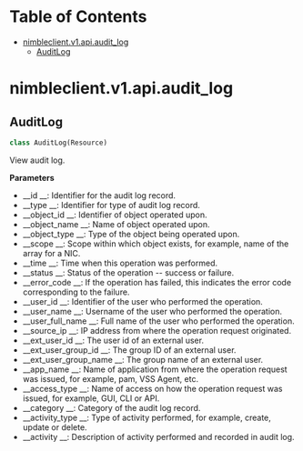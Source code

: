 # Table of Contents

* [nimbleclient.v1.api.audit\_log](#nimbleclient.v1.api.audit_log)
  * [AuditLog](#nimbleclient.v1.api.audit_log.AuditLog)

<a name="nimbleclient.v1.api.audit_log"></a>
# nimbleclient.v1.api.audit\_log

<a name="nimbleclient.v1.api.audit_log.AuditLog"></a>
## AuditLog

```python
class AuditLog(Resource)
```

View audit log.

__Parameters__

- __id                  __: Identifier for the audit log record.
- __type                __: Identifier for type of audit log record.
- __object_id           __: Identifier of object operated upon.
- __object_name         __: Name of object operated upon.
- __object_type         __: Type of the object being operated upon.
- __scope               __: Scope within which object exists, for example, name of the array for a NIC.
- __time                __: Time when this operation was performed.
- __status              __: Status of the operation -- success or failure.
- __error_code          __: If the operation has failed, this indicates the error code corresponding to the failure.
- __user_id             __: Identifier of the user who performed the operation.
- __user_name           __: Username of the user who performed the operation.
- __user_full_name      __: Full name of the user who performed the operation.
- __source_ip           __: IP address from where the operation request originated.
- __ext_user_id         __: The user id of an external user.
- __ext_user_group_id   __: The group ID of an external user.
- __ext_user_group_name __: The group name of an external user.
- __app_name            __: Name of application from where the operation request was issued, for example, pam, VSS Agent, etc.
- __access_type         __: Name of access on how the operation request was issued, for example, GUI, CLI or API.
- __category            __: Category of the audit log record.
- __activity_type       __: Type of activity performed, for example, create, update or delete.
- __activity            __: Description of activity performed and recorded in audit log.

